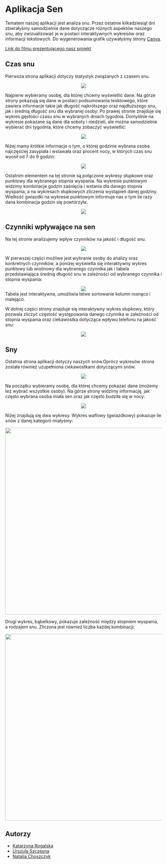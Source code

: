 
# Aplikacja Sen

Tematem naszej aplikacji jest analiza snu. Przez ostatnie kilkadziesiąt dni zbierałyśmy samodzielnie dane dotyczącze różnych aspektów naszego snu, aby zwizualizować je w postaci interaktywnych wykresów oraz informacji tekstowych. Do wygenerowania grafik używałyśmy strony [Canva](https://www.canva.com/).

[Link do filmu prezentującego nasz projekt](https://youtu.be/unM7Zj-k74w)


## Czas snu
Pierwsza strona aplikacji dotyczy statystyk związanych z czasem snu.
<div style="text-align: center;">
    <img src="screenshots/czas.png"/>
</div>

Najpierw wybieramy osobę, dla której chcemy wyświetlić dane.
Na górze strony pokazują się dane w postaci podsumowania tesktowego, które zawiera informacje takie jak długość najkrótszego oraz najdłuższego snu, jak i średnią długość snu dla wybranej osoby:
Po prawej stronie znajduje się wykres gęstości czasu snu w wybranych dniach tygodnia. Domyślnie na wykresie pokazane są dane dla soboty i niedzieli, ale można samodzielnie wybierać dni tygodnia, które chcemy zobaczyć wyświetlić:
<div style="text-align: center;">
    <img src="screenshots/wykres_czas1.png"/>
</div>

Niżej mamy krótkie informacje o tym, o której godzinie wybrana osoba najczęściej zasypiała i wstawała oraz procent nocy, w których czas snu wyosił od 7 do 9 godzin:

<div style="text-align: center;">
    <img src="screenshots/wykres_czas2.png"/>
</div>

Ostatnim elementem na tej stronie są połączone wykresy słupkowe oraz punktowy dla wybranego stopnia wyspania.
Na wykresie punktowym widzimy kombinacje godzin zaśnięcia i wstania dla danego stopnia wyspania, a na wykresach słupkowych zliczenia wystąpień danej godziny. Wielkość gwiazdki na wykresie punktowym informuje nas o tym ile razy dana kombinacja godzin się powtórzyła:

<div style="text-align: center;">
    <img src="screenshots/wykres_czas3.png"/>
</div>


## Czynniki wpływające na sen

Na tej stronie analizujemy wpływ czynników na jakość i długość snu.
<div style="text-align: center;">
    <img src="screenshots/czynniki.png"/>
</div>

W pierwszej części możliwe jest wybranie osoby do analizy oraz konkretnych czynników, a poniżej wyświetla się interaktywny wykres punktowy lub wiolinowy dla wybranego czynnika
jak i  tabela przedstawiająca średnią długość snu w zależności od wybranego czynnika i stopnia wyspania:
<div style="text-align: center;">
    <img src="screenshots/wykres_czynniki1.png"/>
</div>
Tabela jest interaktywna, umożliwia łatwe sortowanie kolumn rosnąco i malejąco.

W dolnej części strony znajduje się interaktywny wykres słupkowy, który pozwala zliczyć częstość występowania danego czynnika w zależności od stopnia wyspania oraz
ciekawostka dotycząca wpływu telefonu na jakość snu:
<div style="text-align: center;">
    <img src="screenshots/wykres_czynniki2.png"/>
</div>

## Sny
Ostatnia strona aplikacji dotyczy naszych snów.Oprócz wykresów strona została również uzupełniona ciekawostkami dotyczącymi snów.
<div style="text-align: center;">
    <img src="screenshots/sny.png"/>
</div>

Na początku wybieramy osobę, dla której chcemy pokazać dane (możemy też wybrać wszystkie osoby).
Na górze strony widzimy informację, jak często wybrana osoba miała sen oraz jak często budziła się w nocy:
<div style="text-align: center;">
    <img src="screenshots/sny_wykres1.png"/>
</div>

Niżej znajdują się dwa wykresy. Wykres waflowy (gwiazdkowy) pokazuje ile snów z danej kategorii miałyśmy:
<div style="text-align: center;">
    <img src="screenshots/sny_wykres2.png" width ="600"/>
</div>

Drugi wykres, bąbelkowy, pokazuje zależność między stopniem wyspania, a rodzajem snu. Zliczona jest również liczba każdej kombinacji:
<div style="text-align: center;">
    <img src="screenshots/sny_wykres3.png" width="600"/>
</div>


## Autorzy

- [Katarzyna Rogalska](https://github.com/katarzynarogalska)
- [Urszula Szczęsna](https://github.com/ulaszczesna)
- [Natalia Choszczyk](https://github.com/nataliachoszczyk)

